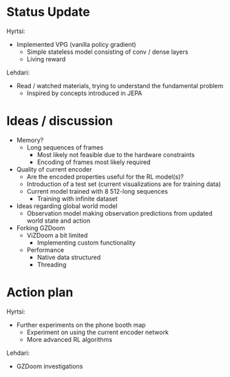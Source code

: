 Status Update
=============
Hyrtsi:
- Implemented VPG (vanilla policy gradient)
    - Simple stateless model consisting of conv / dense layers
    - Living reward

Lehdari:
- Read / watched materials, trying to understand the fundamental problem
    - Inspired by concepts introduced in JEPA

Ideas / discussion
==================
- Memory?
    - Long sequences of frames
        - Most likely not feasible due to the hardware constraints
        - Encoding of frames most likely required
- Quality of current encoder
    - Are the encoded properties useful for the RL model(s)?
    - Introduction of a test set (current visualizations are for training data)
    - Current model trained with 8 512-long sequences
        - Training with infinite dataset
- Ideas regarding global world model
    - Observation model making observation predictions from updated world state and action
- Forking GZDoom
    - ViZDoom a bit limited
        - Implementing custom functionality
    - Performance
        - Native data structured
        - Threading

Action plan
===========
Hyrtsi:
- Further experiments on the phone booth map
    - Experiment on using the current encoder network
    - More advanced RL algorithms

Lehdari:
- GZDoom investigations